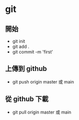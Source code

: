 # git

## 開始

- git init
- git add .
- git commit -m 'first'

## 上傳到 github

- git push origin master 或 main

## 從 github 下載

- git pull origin master 或 main

